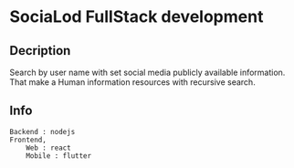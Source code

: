# SociaLod FullStack development

Decription
---
Search by user name with set social media publicly available information. That make a Human information resources with recursive search.

Info
---
    Backend : nodejs
    Frontend,
        Web : react
        Mobile : flutter